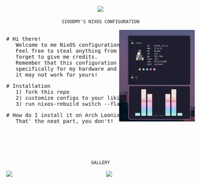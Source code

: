 

<p align="center">
  <img src="https://camo.githubusercontent.com/8c73ac68e6db84a5c58eef328946ba571a92829b3baaa155b7ca5b3521388cc9/68747470733a2f2f692e696d6775722e636f6d2f367146436c41312e706e67" width="200px" /> <br>
  
</p>

<div align="center">

```ocaml
SIOODMY'S NIXOS CONFIGURATION
```
</div>


<a href="#octocat--hi-there-thanks-for-dropping-by">
  <img alt="" align="right" width="40%" src="assets/fetch.png"/>
</a>

<pre>

# Hi there!
   Welcome to me NixOS configuration. 
   Feel free to steal anything from here but don't
   forget to give me credits.
   Remember that this configuration is made
   specifically for my hardware and
   it may not work for yours!
</pre>
<pre>
# Installation
   1) fork this repo
   2) customize configs to your likings
   3) run nixos-rebuild switch --flake .# in your forked repo
</pre>
<pre>
# How do I install it on Arch Loonix?
   That' the neat part, you don't!
   
   
   
   
   
</pre>

<div align="center">

```ocaml
GALLERY
```
</div>

<img src="assets/bar.gif" width="47%" align="right" />
<img src="assets/ss.gif" width="47%" />

  
